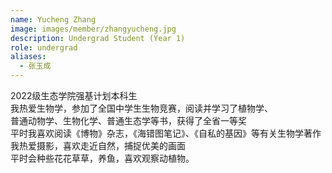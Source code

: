 ```yaml
---
name: Yucheng Zhang
image: images/member/zhangyucheng.jpg
description: Undergrad Student (Year 1)
role: undergrad
aliases:
  - 张玉成
---
```


<centre>
2022级生态学院强基计划本科生<br>
我热爱生物学，参加了全国中学生生物竞赛，阅读并学习了植物学、<br>
普通动物学、生物化学、普通生态学等书，获得了全省一等奖<br>
平时我喜欢阅读《博物》杂志，《海错图笔记》、《自私的基因》等有关生物学著作<br>
我热爱摄影，喜欢走近自然，捕捉优美的画面<br>
平时会种些花花草草，养鱼，喜欢观察动植物。
</centre>

